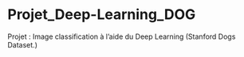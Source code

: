 # Projet_Deep-Learning_DOG
Projet : Image classification à l’aide du Deep Learning (Stanford Dogs Dataset.)
